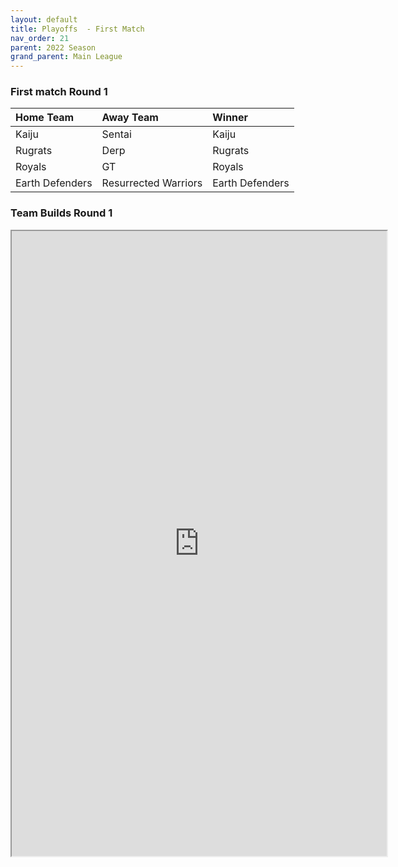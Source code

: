 ```yaml
---
layout: default
title: Playoffs  - First Match 
nav_order: 21
parent: 2022 Season
grand_parent: Main League
---
```



### First match Round 1

| Home Team       | Away Team            | Winner          |
|:----------------|:---------------------|:----------------|
| Kaiju           | Sentai               | Kaiju           |
| Rugrats         | Derp                 | Rugrats         |
| Royals          | GT                   | Royals          |
| Earth Defenders | Resurrected Warriors | Earth Defenders |



### Team Builds Round 1 

<iframe width=600 height=1000 scrolling="yes" src="https://docs.google.com/document/d/e/2PACX-1vQFjJL-iYF103AsSfb6kQuqa7n8F_TBMz5wkr3cEL11CDHEd3NQhnd-VHG1gqxIP6-A_a3-6TA_V5ka/pub?embedded=true"></iframe>
